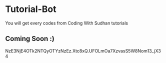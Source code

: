 # Tutorial-Bot
You will get every codes from Coding With Sudhan tutorials 

## Coming Soon :)
NzE3NjE4OTk2NTQyOTYzNzEz.Xtc8xQ.UFOLmOa7XzvasS5W8Nom13_jX34
